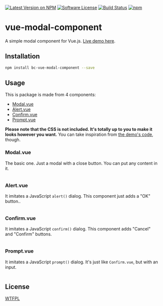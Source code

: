 [![Latest Version on NPM](https://img.shields.io/npm/v/bc-vue-modal-component.svg?style=flat-square)](https://npmjs.com/package/bc-vue-modal-component)
[![Software License](https://img.shields.io/badge/license-WTFPL-brightgreen.svg?style=flat-square)](LICENSE.md)
[![Build Status](https://img.shields.io/travis/benjamincrozat/vue-modal-component/master.svg?style=flat-square)](https://travis-ci.org/benjamincrozat/vue-modal-component)
[![npm](https://img.shields.io/npm/dt/bc-vue-modal-component.svg?style=flat-square)](https://www.npmjs.com/package/bc-vue-modal-component)

# vue-modal-component

A simple modal component for Vue.js. [Live demo here](https://vue-modal-component.benjamincrozat.com/).

## Installation

```bash
npm install bc-vue-modal-component --save
```

## Usage

This is package is made from 4 components:

- [Modal.vue](https://github.com/benjamincrozat/vue-modal-component/tree/develop#modalvue)
- [Alert.vue](https://github.com/benjamincrozat/vue-modal-component/tree/develop#alertvue)
- [Confirm.vue](https://github.com/benjamincrozat/vue-modal-component/tree/develop#confirmvue)
- [Prompt.vue](https://github.com/benjamincrozat/vue-modal-component/tree/develop#promptvue)

**Please note that the CSS is not included. It's totally up to you to make it looks however you want.** You can take inspiration from [the demo's code](index.html), though.

### Modal.vue

The basic one. Just a modal with a close button. You can put any content in it.

```html
```

### Alert.vue

It imitates a JavaScript `alert()` dialog. This component just adds a "OK" button..

```html
```

### Confirm.vue

It imitates a JavaScript `confirm()` dialog. This component adds "Cancel" and "Confirm" buttons.

```html
```

### Prompt.vue

It imitates a JavaScript `prompt()` dialog. It's just like `Confirm.vue`, but with an input.

```html
```

## License

[WTFPL](http://www.wtfpl.net/txt/copying/)
